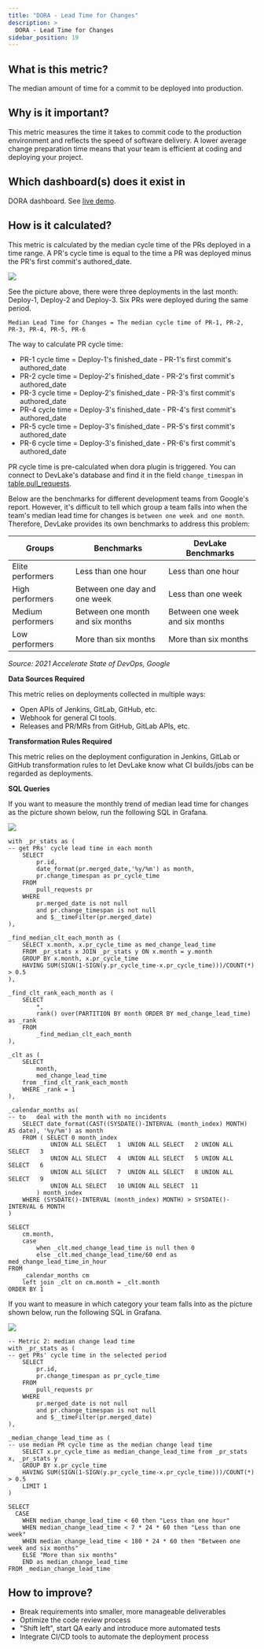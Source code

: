 ```yaml
---
title: "DORA - Lead Time for Changes"
description: >
  DORA - Lead Time for Changes
sidebar_position: 19
---
```


## What is this metric? 
The median amount of time for a commit to be deployed into production.

## Why is it important?
This metric measures the time it takes to commit code to the production environment and reflects the speed of software delivery. A lower average change preparation time means that your team is efficient at coding and deploying your project.

## Which dashboard(s) does it exist in
DORA dashboard. See [live demo](https://grafana-lake.demo.devlake.io/grafana/d/qNo8_0M4z/dora?orgId=1).


## How is it calculated?
This metric is calculated by the median cycle time of the PRs deployed in a time range. A PR's cycle time is equal to the time a PR was deployed minus the PR's first commit's authored_date.

![](https://i.imgur.com/edtqmRE.png)

See the picture above, there were three deployments in the last month: Deploy-1, Deploy-2 and Deploy-3. Six PRs were deployed during the same period.

	Median Lead Time for Changes = The median cycle time of PR-1, PR-2, PR-3, PR-4, PR-5, PR-6

The way to calculate PR cycle time:
- PR-1 cycle time = Deploy-1's finished_date - PR-1's first commit's authored_date
- PR-2 cycle time = Deploy-2's finished_date - PR-2's first commit's authored_date
- PR-3 cycle time = Deploy-2's finished_date - PR-3's first commit's authored_date
- PR-4 cycle time = Deploy-3's finished_date - PR-4's first commit's authored_date
- PR-5 cycle time = Deploy-3's finished_date - PR-5's first commit's authored_date
- PR-6 cycle time = Deploy-3's finished_date - PR-6's first commit's authored_date

PR cycle time is pre-calculated when dora plugin is triggered. You can connect to DevLake's database and find it in the field `change_timespan` in [table.pull_requests](https://devlake.apache.org/docs/DataModels/DevLakeDomainLayerSchema/#pull_requests).


Below are the benchmarks for different development teams from Google's report. However, it's difficult to tell which group a team falls into when the team's median lead time for changes is `between one week and one month`. Therefore, DevLake provides its own benchmarks to address this problem:

| Groups           | Benchmarks                           | DevLake Benchmarks 
| -----------------| -------------------------------------| --------------------------------|
| Elite performers | Less than one hour                   | Less than one hour              |
| High performers  | Between one day and one week         | Less than one week              |
| Medium performers| Between one month and six months     | Between one week and six months |
| Low performers   | More than six months                 | More than six months            |

<p><i>Source: 2021 Accelerate State of DevOps, Google</i></p>

<b>Data Sources Required</b>

This metric relies on deployments collected in multiple ways:
- Open APIs of Jenkins, GitLab, GitHub, etc.
- Webhook for general CI tools.
- Releases and PR/MRs from GitHub, GitLab APIs, etc.

<b>Transformation Rules Required</b>

This metric relies on the deployment configuration in Jenkins, GitLab or GitHub transformation rules to let DevLake know what CI builds/jobs can be regarded as deployments.

<b>SQL Queries</b>

If you want to measure the monthly trend of median lead time for changes as the picture shown below, run the following SQL in Grafana.

![](/img/Metrics/lead-time-for-changes-monthly.jpeg)

```
with _pr_stats as (
-- get PRs' cycle lead time in each month
	SELECT
		pr.id,
		date_format(pr.merged_date,'%y/%m') as month,
		pr.change_timespan as pr_cycle_time
	FROM
		pull_requests pr
	WHERE
		pr.merged_date is not null
		and pr.change_timespan is not null
		and $__timeFilter(pr.merged_date)
),

_find_median_clt_each_month as (
	SELECT x.month, x.pr_cycle_time as med_change_lead_time 
	FROM _pr_stats x JOIN _pr_stats y ON x.month = y.month
	GROUP BY x.month, x.pr_cycle_time
	HAVING SUM(SIGN(1-SIGN(y.pr_cycle_time-x.pr_cycle_time)))/COUNT(*) > 0.5
),

_find_clt_rank_each_month as (
	SELECT
		*,
		rank() over(PARTITION BY month ORDER BY med_change_lead_time) as _rank 
	FROM
		_find_median_clt_each_month
),

_clt as (
	SELECT
		month,
		med_change_lead_time
	from _find_clt_rank_each_month
	WHERE _rank = 1
),

_calendar_months as(
-- to	deal with the month with no incidents
	SELECT date_format(CAST((SYSDATE()-INTERVAL (month_index) MONTH) AS date), '%y/%m') as month
	FROM ( SELECT 0 month_index
			UNION ALL SELECT   1  UNION ALL SELECT   2 UNION ALL SELECT   3
			UNION ALL SELECT   4  UNION ALL SELECT   5 UNION ALL SELECT   6
			UNION ALL SELECT   7  UNION ALL SELECT   8 UNION ALL SELECT   9
			UNION ALL SELECT   10 UNION ALL SELECT  11
		) month_index
	WHERE (SYSDATE()-INTERVAL (month_index) MONTH) > SYSDATE()-INTERVAL 6 MONTH	
)

SELECT 
	cm.month,
	case 
		when _clt.med_change_lead_time is null then 0 
		else _clt.med_change_lead_time/60 end as med_change_lead_time_in_hour
FROM 
	_calendar_months cm
	left join _clt on cm.month = _clt.month
ORDER BY 1
```

If you want to measure in which category your team falls into as the picture shown below, run the following SQL in Grafana.

![](/img/Metrics/lead-time-for-changes-text.jpeg)

```
-- Metric 2: median change lead time
with _pr_stats as (
-- get PRs' cycle time in the selected period
	SELECT
		pr.id,
		pr.change_timespan as pr_cycle_time
	FROM
		pull_requests pr
	WHERE
		pr.merged_date is not null
		and pr.change_timespan is not null
		and $__timeFilter(pr.merged_date)
),

_median_change_lead_time as (
-- use median PR cycle time as the median change lead time
	SELECT x.pr_cycle_time as median_change_lead_time from _pr_stats x, _pr_stats y
	GROUP BY x.pr_cycle_time
	HAVING SUM(SIGN(1-SIGN(y.pr_cycle_time-x.pr_cycle_time)))/COUNT(*) > 0.5
	LIMIT 1
)

SELECT 
  CASE
    WHEN median_change_lead_time < 60 then "Less than one hour"
    WHEN median_change_lead_time < 7 * 24 * 60 then "Less than one week"
    WHEN median_change_lead_time < 180 * 24 * 60 then "Between one week and six months"
    ELSE "More than six months"
    END as median_change_lead_time
FROM _median_change_lead_time
```

## How to improve?
- Break requirements into smaller, more manageable deliverables
- Optimize the code review process
- "Shift left", start QA early and introduce more automated tests
- Integrate CI/CD tools to automate the deployment process
